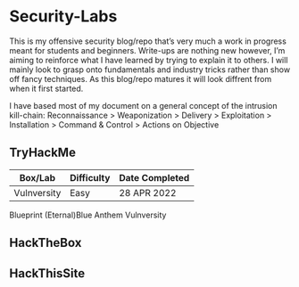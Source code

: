 # Security-Labs
This is my offensive security blog/repo that’s very much a work in progress meant for students and beginners. Write-ups are nothing new however, I’m aiming to reinforce what I have learned by trying to explain it to others. I will mainly look to grasp onto fundamentals and industry tricks rather than show off fancy techniques. As this blog/repo matures it will look diffrent from when it first started.

I have based most of my document on a general concept of the intrusion kill-chain:
Reconnaissance > Weaponization > Delivery > Exploitation > Installation > Command & Control > Actions on Objective

## TryHackMe
| Box/Lab | Difficulty | Date Completed |
|---|---|---|
| Vulnversity | Easy | 28 APR 2022 |
Blueprint
(Eternal)Blue
Anthem
Vulnversity

## HackTheBox

## HackThisSite
